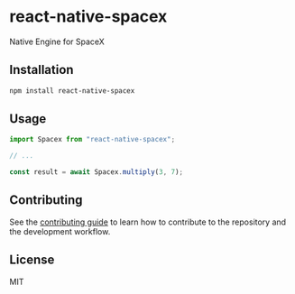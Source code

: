 # react-native-spacex

Native Engine for SpaceX

## Installation

```sh
npm install react-native-spacex
```

## Usage

```js
import Spacex from "react-native-spacex";

// ...

const result = await Spacex.multiply(3, 7);
```

## Contributing

See the [contributing guide](CONTRIBUTING.md) to learn how to contribute to the repository and the development workflow.

## License

MIT
